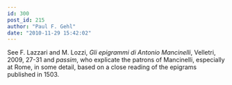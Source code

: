 ```yaml
---
id: 300
post_id: 215
author: "Paul F. Gehl"
date: "2010-11-29 15:42:02"
---
```

See F. Lazzari and M. Lozzi, <em>Gli epigrammi di Antonio Mancinelli</em>, Velletri, 2009, 27-31 and <em>passim</em>, who explicate the patrons of Mancinelli, especially at Rome, in some detail, based on a close reading of the epigrams published in 1503.
